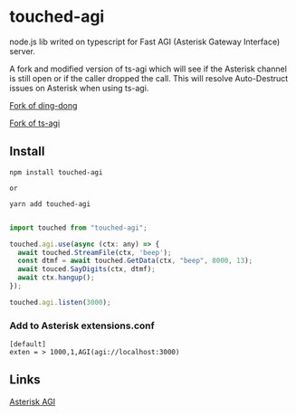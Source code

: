 # touched-agi
node.js lib writed on typescript for Fast AGI (Asterisk Gateway Interface) server. 

A fork and modified version of ts-agi which will see if the Asterisk channel is still open or if the caller dropped the call. This will resolve Auto-Destruct issues on Asterisk when using ts-agi.

[Fork of ding-dong](https://github.com/antirek/ding-dong)


[Fork of ts-agi](https://github.com/sergey12313/ts-agi)


## Install
```
npm install touched-agi

or

yarn add touched-agi

```

`````javascript

import touched from "touched-agi";

touched.agi.use(async (ctx: any) => {
  await touched.StreamFile(ctx, 'beep');
  const dtmf = await touched.GetData(ctx, "beep", 8000, 13);
  await touced.SayDigits(ctx, dtmf);
  await ctx.hangup();
});

touched.agi.listen(3000);


`````

### Add to Asterisk extensions.conf

`````
[default]
exten = > 1000,1,AGI(agi://localhost:3000)
`````

## Links

[Asterisk AGI](https://wiki.asterisk.org/wiki/display/AST/Asterisk+17+AGI+Commands)